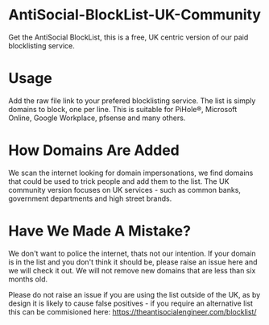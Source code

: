 # AntiSocial-BlockList-UK-Community
Get the AntiSocial BlockList, this is a free, UK centric version of our paid blocklisting service.

# Usage
Add the raw file link to your prefered blocklisting service. The list is simply domains to block, one per line. This is suitable for PiHole®, Microsoft Online, Google Workplace, pfsense and many others.

# How Domains Are Added
We scan the internet looking for domain impersonations, we find domains that could be used to trick people and add them to the list. The UK community version focuses on UK services - such as common banks, government departments and high street brands.

# Have We Made A Mistake?
We don't want to police the internet, thats not our intention. If your domain is in the list and you don't think it should be, please raise an issue here and we will check it out. We will not remove new domains that are less than six months old.


Please do not raise an issue if you are using the list outside of the UK, as by design it is likely to cause false positives - if you require an alternative list this can be commisioned here: https://theantisocialengineer.com/blocklist/
